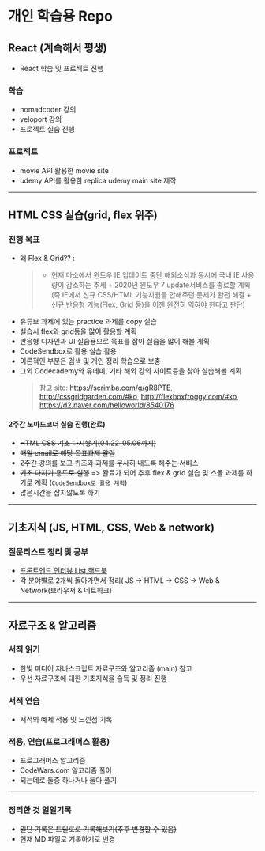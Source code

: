 # 개인 학습용 Repo

## React (계속해서 평생)

- React 학습 및 프로젝트 진행

### 학습

- nomadcoder 강의
- veloport 강의
- 프로젝트 실습 진행

### 프로젝트

- movie API 활용한 movie site
- udemy API를 활용한 replica udemy main site 제작

---

## HTML CSS 실습(grid, flex 위주)

### 진행 목표

- 왜 Flex & Grid?? :
  > - 현재 마소에서 윈도우 IE 업데이트 중단 해외소식과 동시에 국내 IE 사용량이 감소하는 추세 + 2020년 윈도우 7 update서비스를 종료할 계획 (즉 IE에서 신규 CSS/HTML 기능지원을 안해주던 문제가 완전 해결 + 신규 반응형 기능(Flex, Grid 등)을 이젠 완전히 익혀야 한다고 판단)
- 유튜브 과제에 있는 practice 과제를 copy 실습
- 실습시 flex와 grid등을 많이 활용할 계획
- 반응형 디자인과 UI 실습용으로 목표를 잡아 실습을 많이 해볼 계획
- CodeSendbox로 활용 실습 활용
- 이론적인 부분은 검색 및 개인 정리 학습으로 보충
- 그외 Codecademy와 유데미, 기타 해외 강의 사이트등을 찾아 실습해볼 계획
  > 참고 site: https://scrimba.com/g/gR8PTE, http://cssgridgarden.com/#ko, http://flexboxfroggy.com/#ko, https://d2.naver.com/helloworld/8540176

#### 2주간 노마드코더 실습 진행(완료)

- ~~HTML CSS 기초 다시쌓기(04.22-05.06까지)~~
- ~~매일 email로 해당 목표과제 알림~~
- ~~2주간 강의를 보고 퀴즈와 과제를 무사히 내도록 해주는 서비스~~
- ~~기초 다지기 용도로 실행~~ => 완료가 되어 추후 flex & grid 실습 및 스몰 과제를 하기로 계획 (`CodeSendbox로 활용 계획`)
- 많은시간을 잡지않도록 하기

---

## 기초지식 (JS, HTML, CSS, Web & network)

### 질문리스트 정리 및 공부

- [ 프론트엔드 인터뷰 List 핸드북 ](https://github.com/yangshun/front-end-interview-handbook/tree/master/Translations/Korean)
- 각 분야별로 2개씩 돌아가면서 정리( JS -> HTML -> CSS -> Web & Network(브라우저 & 네트워크)

---

## 자료구조 & 알고리즘

### 서적 읽기

- 한빛 미디어 자바스크립트 자료구조와 알고리즘 (main) 참고
- 우선 자료구조에 대한 기초지식을 습득 및 정리 진행

### 서적 연습

- 서적의 예제 적용 및 느낀점 기록

### 적용, 연습(프로그래머스 활용)

- 프로그래머스 알고리즘
- CodeWars.com 알고리즘 풀이
- 되는데로 둘중 하나거나 둘다 풀기

---

### 정리한 것 일일기록

- ~~일단 기록은 트릴로로 기록해보기(추후 변경할 수 있음)~~
- 현재 MD 파일로 기록하기로 변경
